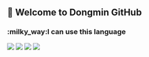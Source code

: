 <h2> 👋 Welcome to Dongmin GitHub </h2>

<h3 aligh = "center">:milky_way:I can use this language</h3>

<img aligh = "center" src="https://img.shields.io/badge/JAVA-FF607F?style=flat-square&logo=Java&logoColor=ffffff"/></a>
<img aligh = "center" src="https://img.shields.io/badge/XML-3DDC84?style=flat-square&logo=Android&logoColor=ffffff"/></a>
<img aligh = "center" src="https://img.shields.io/badge/HTMl-E34F26?style=flat-square&logo=HTML5&logoColor=ffffff"/></a>
<img aligh = "center" src="https://img.shields.io/badge/CSS-1272b6?style=flat-square&logo=CSS3&logoColor=ffffff"/></a>
